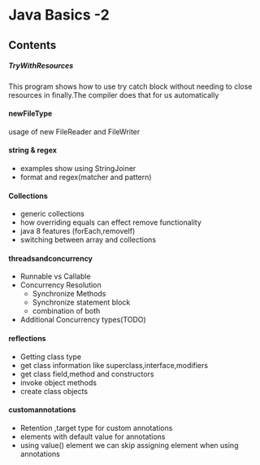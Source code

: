 # Java Basics -2

## Contents
##### TryWithResources
This program shows how to use try catch block without needing to close resources in
finally.The compiler does that for us automatically

#### newFileType
usage of new FileReader and FileWriter

#### string & regex
* examples show using StringJoiner
* format and regex(matcher and pattern)

#### Collections
* generic collections
* how overriding equals can effect remove functionality
* java 8 features (forEach,removeIf)
* switching between array and collections

#### threadsandconcurrency
* Runnable vs Callable
* Concurrency Resolution
   * Synchronize Methods
   * Synchronize statement block
   * combination of both
* Additional Concurrency types(TODO)

#### reflections
 * Getting class type
 * get class information like superclass,interface,modifiers
 * get class field,method and constructors
 * invoke object methods
 * create class objects

 #### customannotations
 * Retention ,target type for custom annotations
 * elements with default value for annotations
 * using value() element we can skip assigning element when using annotations
